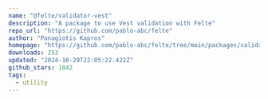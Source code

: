 ```yaml
---
name: "@felte/validator-vest"
description: "A package to use Vest validation with Felte"
repo_url: "https://github.com/pablo-abc/felte"
author: "Panagiotis Kapros"
homepage: "https://github.com/pablo-abc/felte/tree/main/packages/validator-vest"
downloads: 253
updated: "2024-10-29T22:05:22.422Z"
github_stars: 1042
tags: 
  - utility
---
```

